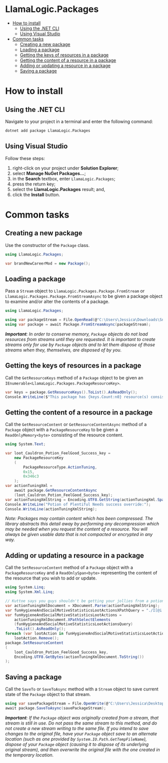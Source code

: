 <h1>LlamaLogic.Packages</h1>

<!-- TOC -->

- [How to install](#how-to-install)
  - [Using the .NET CLI](#using-the-net-cli)
  - [Using Visual Studio](#using-visual-studio)
- [Common tasks](#common-tasks)
  - [Creating a new package](#creating-a-new-package)
  - [Loading a package](#loading-a-package)
  - [Getting the keys of resources in a package](#getting-the-keys-of-resources-in-a-package)
  - [Getting the content of a resource in a package](#getting-the-content-of-a-resource-in-a-package)
  - [Adding or updating a resource in a package](#adding-or-updating-a-resource-in-a-package)
  - [Saving a package](#saving-a-package)

<!-- /TOC -->
# How to install

## Using the .NET CLI
Navigate to your project in a terminal and enter the following command:
```bash
dotnet add package LlamaLogic.Packages
```

## Using Visual Studio
Follow these steps:
1. right-click on your project under **Solution Explorer**;
2. select **Manage NuGet Packages...**;
3. in the **Search** textbox, enter `LlamaLogic.Packages`;
4. press the return key;
5. select the **LlamaLogic.Packages** result; and,
6. click the **Install** button.

# Common tasks

## Creating a new package
Use the constructor of the `Package` class.
```csharp
using LlamaLogic.Packages;

var brandNewCareerMod = new Package();
```

## Loading a package
Pass a `Stream` object to `LlamaLogic.Packages.Package.FromStream` or `LlamaLogic.Packages.Package.FromStreamAsync` to be given a package object to examine and/or alter the contents of a package.
```csharp
using LlamaLogic.Packages;

using var packageStream = File.OpenRead(@"C:\Users\Jessica\Downloads\SnazzyCouch.package");
using var package = await Package.FromStreamAsync(packageStream);
```

***Important**: In order to conserve memory, `Package` objects do not load resources from streams until they are requested. It is important to create streams only for use by `Package` objects and to let them dispose of those streams when they, themselves, are disposed of by you.*

## Getting the keys of resources in a package
Call the `GetResourceKeys` method of a `Package` object to be given an `IEnumerable<LlamaLogic.Packages.PackageResourceKey>`.
```csharp
var keys = package.GetResourceKeys().ToList().AsReadOnly();
Console.WriteLine($"This package has {keys.Count:n0} resource(s) consisting of the following types: {string.Join(", ", keys.GroupBy(key => key.Type.ToString()).OrderBy(keysGroupedByType => keysGroupedByType.Key /* the type of which all keys in this group are a part */).Select(keysGroupedByType => $"{keysGroupedByType.Key} ({keysGroupedByType.Count():n0})"))}");
```

## Getting the content of a resource in a package
Call the `GetResourceContent` or `GetResourceContentAsync` method of a `Package` object with a `PackageResourceKey` to be given a `ReadOnlyMemory<byte>` consisting of the resource content.
```csharp
using System.Text;

var loot_Cauldron_Potion_FeelGood_Success_key =
    new PackageResourceKey
    (
        PackageResourceType.ActionTuning,
        0x15,
        0x346c3
    );
var actionTuningXml =
    await package.GetResourceContentAsync
    (loot_Cauldron_Potion_FeelGood_Success_key);
var actionTuningXmlString = Encoding.UTF8.GetString(actionTuningXml.Span);
Console.WriteLine("Potion of Plentiful Needs success override:");
Console.WriteLine(actionTuningXmlString);
```

*Note: Packages may contain content which has been compressed. The library abstracts this detail away by performing any decompression which may be needed when you request the content of a resource. You will always be given usable data that is not compacted or encrypted in any way.*

## Adding or updating a resource in a package
Call the `SetResourceContent` method of a `Package` object with a `PackageResourceKey` and a `ReadOnlySpan<byte>` representing the content of the resource that you wish to add or update.
```csharp
using System.Linq;
using System.Xml.Linq;

// Kuttoe says you guys shouldn't be getting your jollies from a potion...
var actionTuningXmlDocument = XDocument.Parse(actionTuningXmlString);
var funHygieneAndSocialMotiveStatisticsLootActionsXPathQuery = "./I[@i = 'action' and @c = 'LootActions' and @m = 'interactions.utils.loot']/L[@n = 'loot_actions']/V[@t = 'statistics']/V[@n = 'statistics' and @t = 'statistic_set_max']/U[@n = 'statistic_set_max']/T[@n = 'stat' and normalize-space(text()) = ('16655', '16657', '16658')]/../../..";
var funHygieneAndSocialMotiveStatisticsLootActions =
    actionTuningXmlDocument.XPathSelectElements
    (funHygieneAndSocialMotiveStatisticsLootActionsQuery)
    .ToList().AsReadOnly();
foreach (var lootAction in funHygieneAndSocialMotiveStatisticsLootActions)
    lootAction.Remove();
package.SetResourceContent
(
    loot_Cauldron_Potion_FeelGood_Success_key,
    Encoding.UTF8.GetBytes(actionTuningXmlDocument.ToString())
);
```

## Saving a package
Call the `SaveTo` or `SaveToAsync` method with a `Stream` object to save current state of the `Package` object to that stream.
```csharp
using var savePackageStream = File.OpenWrite(@"C:\Users\Jessica\Desktop\SnazzyCouchRevised.package");
await package.SaveToAsync(savePackageStream);
```

***Important**: If the `Package` object was originally created from a stream, that stream is still in use. Do not pass the same stream to this method, and do not create a new stream writing to the same file. If you intend to save changes to the original file, have your `Package` object save to an alternate location (such as one provided by `System.IO.Path.GetTempFileName`), dispose of your `Package` object (causing it to dispose of its underlying original stream), and then overwrite the original file with the one created in the temporary location.*